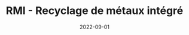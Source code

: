 ---
title      : RMI - Recyclage de métaux intégré
description: Société de recyclage expert en traitement et commerce de ferraille.
date       : 2022-09-01
link       : https://rmi-imr.com/
company    : fatfish
technologies:
  - WordPress
---